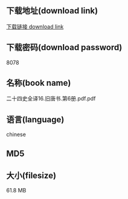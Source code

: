 ## 下载地址(download link)
[下载链接 download link](https://voluble-croquembouche-d321dc.netlify.app/?s=%E4%BA%8C%E5%8D%81%E5%9B%9B%E5%8F%B2%E5%85%A8%E8%AF%9116.%E6%97%A7%E5%94%90%E4%B9%A6.%E7%AC%AC6%E5%86%8C.pdf)

## 下载密码(download password)
8078

## 名称(book name)
二十四史全译16.旧唐书.第6册.pdf.pdf

## 语言(language)
chinese

## MD5


## 大小(filesize)
61.8 MB
